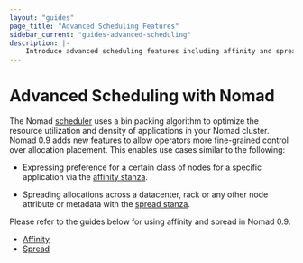 ```yaml
---
layout: "guides"
page_title: "Advanced Scheduling Features"
sidebar_current: "guides-advanced-scheduling"
description: |-
    Introduce advanced scheduling features including affinity and spread.
---
```


# Advanced Scheduling with Nomad

The Nomad [scheduler][scheduling] uses a bin packing algorithm to optimize the resource utilization and density of applications in your Nomad cluster. Nomad 0.9 adds new features to allow operators more fine-grained control over allocation placement. This enables use cases similar to the following:

- Expressing preference for a certain class of nodes for a specific application via the [affinity stanza][affinity-stanza].

- Spreading allocations across a datacenter, rack or any other node attribute or metadata with the [spread stanza][spread-stanza].

Please refer to the guides below for using affinity and spread in Nomad 0.9.

- [Affinity][affinity-guide]
- [Spread][spread-guide]

[affinity-guide]: /guides/operating-a-job/advanced-scheduling/affinity.html
[affinity-stanza]: /docs/job-specification/affinity.html
[spread-guide]: /guides/operating-a-job/advanced-scheduling/spread.html
[spread-stanza]: /docs/job-specification/spread.html
[scheduling]: /docs/internals/scheduling/scheduling.html

